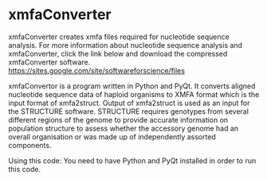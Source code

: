 # xmfaConverter
xmfaConverter creates xmfa files required for nucleotide sequence analysis. For more information about nucleotide sequence analysis and xmfaConverter, click the link below and download the compressed xmfaConverter software.
https://sites.google.com/site/softwareforscience/files

xmfaConvertor is a program written in Python and PyQt. It converts aligned nucleotide sequence data of haploid organisms to XMFA format which is the input format of xmfa2struct. Output of xmfa2struct is used as an input for the STRUCTURE software. STRUCTURE requires genotypes from several different regions of the genome to provide accurate information on population structure to assess whether the accessory genome had an overall organisation or was made up of independently assorted components.

Using this code:
You need to have Python and PyQt installed in order to run this code.

